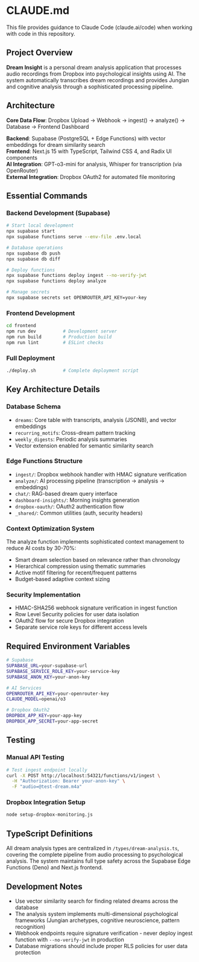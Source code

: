 # CLAUDE.md

This file provides guidance to Claude Code (claude.ai/code) when working with code in this repository.

## Project Overview

**Dream Insight** is a personal dream analysis application that processes audio recordings from Dropbox into psychological insights using AI. The system automatically transcribes dream recordings and provides Jungian and cognitive analysis through a sophisticated processing pipeline.

## Architecture

**Core Data Flow**: Dropbox Upload → Webhook → ingest() → analyze() → Database → Frontend Dashboard

**Backend**: Supabase (PostgreSQL + Edge Functions) with vector embeddings for dream similarity search  
**Frontend**: Next.js 15 with TypeScript, Tailwind CSS 4, and Radix UI components  
**AI Integration**: GPT-o3-mini for analysis, Whisper for transcription (via OpenRouter)  
**External Integration**: Dropbox OAuth2 for automated file monitoring

## Essential Commands

### Backend Development (Supabase)
```bash
# Start local development
npx supabase start
npx supabase functions serve --env-file .env.local

# Database operations  
npx supabase db push
npx supabase db diff

# Deploy functions
npx supabase functions deploy ingest --no-verify-jwt
npx supabase functions deploy analyze

# Manage secrets
npx supabase secrets set OPENROUTER_API_KEY=your-key
```

### Frontend Development
```bash
cd frontend
npm run dev          # Development server
npm run build        # Production build  
npm run lint         # ESLint checks
```

### Full Deployment
```bash
./deploy.sh          # Complete deployment script
```

## Key Architecture Details

### Database Schema
- `dreams`: Core table with transcripts, analysis (JSONB), and vector embeddings
- `recurring_motifs`: Cross-dream pattern tracking
- `weekly_digests`: Periodic analysis summaries
- Vector extension enabled for semantic similarity search

### Edge Functions Structure
- `ingest/`: Dropbox webhook handler with HMAC signature verification
- `analyze/`: AI processing pipeline (transcription → analysis → embeddings)
- `chat/`: RAG-based dream query interface
- `dashboard-insights/`: Morning insights generation
- `dropbox-oauth/`: OAuth2 authentication flow
- `_shared/`: Common utilities (auth, security headers)

### Context Optimization System
The analyze function implements sophisticated context management to reduce AI costs by 30-70%:
- Smart dream selection based on relevance rather than chronology
- Hierarchical compression using thematic summaries
- Active motif filtering for recent/frequent patterns
- Budget-based adaptive context sizing

### Security Implementation
- HMAC-SHA256 webhook signature verification in ingest function
- Row Level Security policies for user data isolation
- OAuth2 flow for secure Dropbox integration
- Separate service role keys for different access levels

## Required Environment Variables

```bash
# Supabase
SUPABASE_URL=your-supabase-url
SUPABASE_SERVICE_ROLE_KEY=your-service-key
SUPABASE_ANON_KEY=your-anon-key

# AI Services
OPENROUTER_API_KEY=your-openrouter-key
CLAUDE_MODEL=openai/o3

# Dropbox OAuth2
DROPBOX_APP_KEY=your-app-key
DROPBOX_APP_SECRET=your-app-secret
```

## Testing

### Manual API Testing
```bash
# Test ingest endpoint locally
curl -X POST http://localhost:54321/functions/v1/ingest \
  -H "Authorization: Bearer your-anon-key" \
  -F "audio=@test-dream.m4a"
```

### Dropbox Integration Setup
```bash
node setup-dropbox-monitoring.js
```

## TypeScript Definitions

All dream analysis types are centralized in `/types/dream-analysis.ts`, covering the complete pipeline from audio processing to psychological analysis. The system maintains full type safety across the Supabase Edge Functions (Deno) and Next.js frontend.

## Development Notes

- Use vector similarity search for finding related dreams across the database
- The analysis system implements multi-dimensional psychological frameworks (Jungian archetypes, cognitive neuroscience, pattern recognition)
- Webhook endpoints require signature verification - never deploy ingest function with `--no-verify-jwt` in production
- Database migrations should include proper RLS policies for user data protection